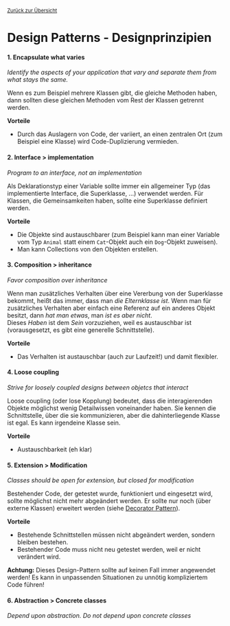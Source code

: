 [<small>Zurück zur Übersicht</small>](../../README.md)

# Design Patterns - Designprinzipien

#### 1. Encapsulate what varies

*Identify the aspects of your application that vary and separate them from what stays the same.*

Wenn es zum Beispiel mehrere Klassen gibt, die gleiche Methoden haben, dann sollten diese gleichen Methoden vom Rest der Klassen getrennt werden.

**Vorteile**

- Durch das Auslagern von Code, der variiert, an einen zentralen Ort (zum Beispiel eine Klasse) wird Code-Duplizierung vermieden.



#### 2. Interface > implementation

*Program to an interface, not an implementation*

Als Deklarationstyp einer Variable sollte immer ein allgemeiner Typ (das implementierte Interface, die Superklasse, ...) verwendet werden. Für Klassen, die Gemeinsamkeiten haben, sollte eine Superklasse definiert werden.

**Vorteile**
- Die Objekte sind austauschbarer (zum Beispiel kann man einer Variable vom Typ `Animal` statt einem `Cat`-Objekt auch ein `Dog`-Objekt zuweisen).
- Man kann Collections von den Objekten erstellen.



#### 3. Composition > inheritance

*Favor composition over inheritance*

Wenn man zusätzliches Verhalten über eine Vererbung von der Superklasse bekommt, heißt das immer, dass man *die Elternklasse ist*. Wenn man für zusätzliches Verhalten aber einfach eine Referenz auf ein anderes Objekt besitzt, dann *hat man etwas*, man *ist es aber nicht*.  
Dieses *Haben* ist dem *Sein* vorzuziehen, weil es austauschbar ist (vorausgesetzt, es gibt eine generelle Schnittstelle).

**Vorteile**

- Das Verhalten ist austauschbar (auch zur Laufzeit!) und damit flexibler.



#### 4. Loose coupling

*Strive for loosely coupled designs between objetcs that interact*

Loose coupling (oder lose Kopplung) bedeutet, dass die interagierenden Objekte möglichst wenig Detailwissen voneinander haben. Sie kennen die Schnittstelle, über die sie kommunizieren, aber die dahinterliegende Klasse ist egal. Es kann irgendeine Klasse sein.

**Vorteile**

- Austauschbarkeit (eh klar)



#### 5. Extension > Modification

*Classes should be open for extension, but closed for modification*

Bestehender Code, der getestet wurde, funktioniert und eingesetzt wird, sollte möglichst nicht mehr abgeändert werden. Er sollte nur noch (über externe Klassen) erweitert werden (siehe [Decorator Pattern](dp/decorator.md)).

**Vorteile**

- Bestehende Schnittstellen müssen nicht abgeändert werden, sondern bleiben bestehen.
- Bestehender Code muss nicht neu getestet werden, weil er nicht verändert wird.

**Achtung:** Dieses Design-Pattern sollte auf keinen Fall immer angewendet werden! Es kann in unpassenden Situationen zu unnötig kompliziertem Code führen!



#### 6. Abstraction > Concrete classes

*Depend upon abstraction. Do not depend upon concrete classes*

